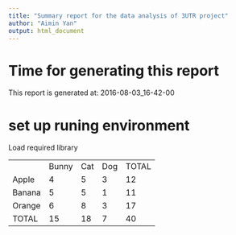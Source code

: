 ```yaml
---
title: "Summary report for the data analysis of 3UTR project"
author: "Aimin Yan"
output: html_document
---
```


# Time for generating this report

This report is generated at: 2016-08-03_16-42-00 

# set up runing environment

Load required library



<table class="t1">
<tr>
<td class="header col_first"></td><td class="header col">Bunny</td><td class="header col">Cat</td><td class="header col">Dog</td><td class="header col_last">TOTAL</td></tr>
<tr>
<td class="col_first">Apple</td><td class="col">4</td><td class="col">5</td><td class="col">3</td><td class="col_last">12</td></tr>
<tr>
<td class="col_first">Banana</td><td class="col">5</td><td class="col">5</td><td class="col">1</td><td class="col_last">11</td></tr>
<tr>
<td class="col_first">Orange</td><td class="col">6</td><td class="col">8</td><td class="col">3</td><td class="col_last">17</td></tr>
<tr>
<td class="footer col_first">TOTAL</td><td class="footer col">15</td><td class="footer col">18</td><td class="footer col">7</td><td class="footer col_last">40</td></tr>
</table>
